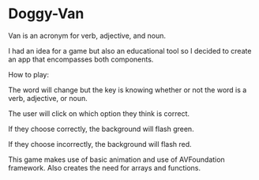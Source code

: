 # Doggy-Van

Van is an acronym for verb, adjective, and noun. 


I had an idea for a game but also an educational tool so I decided to create an app that encompasses both components.

How to play:

The word will change but the key is knowing whether or not the word is a verb, adjective, or noun.

The user will click on which option they think is correct.

If they choose correctly, the background will flash green.

If they choose incorrectly, the background will flash red.


This game makes use of basic animation and use of AVFoundation framework. Also creates the need for arrays and functions. 


